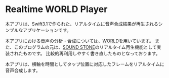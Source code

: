 # Realtime WORLD Player
本アプリは、Swift3.1で作られた、リアルタイムに音声合成結果が再生されるシンプルなアプリケーションです。

本アプリにおける音声の分析・合成については、[WORLD](https://github.com/mmorise/World)を用いています。
また、このプログラムの元は、[SOUND STONE](https://github.com/Morise-Lab/SOUND_STONE)のリアルタイム再生機能として実装されたものです。
比較的再利用しやすく書き直したものとなっております。

本アプリは、横軸を時間としてタップ位置に対応したフレームをリアルタイムに音声合成します。
